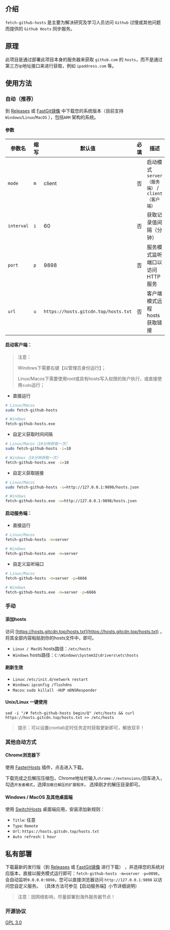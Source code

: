 ## 介绍

`fetch-github-hosts` 是主要为解决研究及学习人员访问 `Github` 过慢或其他问题而提供的 `Github Hosts` 同步服务。

## 原理

此项目是通过部署此项目本身的服务器来获取 `github.com` 的 `hosts`，而不是通过第三方ip地址接口来进行获取，例如 `ipaddress.com` 等。

## 使用方法

### 自动（推荐）

到 [Releases](https://github.com/Licoy/fetch-github-hosts/releases)
或 [FastGit镜像](https://hub.fastgit.xyz/Licoy/fetch-github-hosts/releases) 中下载您的系统版本（目前支持`Windows`/`Linux`/`MacOS`
），包括`ARM`
架构的系统。

#### 参数

| 参数名        | 缩写  | 默认值                                  | 必填  | 描述                                 |
|------------|-----|--------------------------------------|-----|------------------------------------|
| `mode`     | `m` | client                               | 否   | 启动模式 `server（服务端）` / `client（客户端）` |
| `interval` | `i` | 60                                   | 否   | 获取记录值间隔（分钟）                        |
| `port`     | `p` | 9898                                 | 否   | 服务模式监听端口以访问HTTP服务                  |
| `url`      | `u` | `https://hosts.gitcdn.top/hosts.txt` | 否   | 客户端模式远程hosts获取链接                   |

#### 启动客户端：

> 注意：
>
> Windows下需要右键【以管理员身份运行】；
>
> Linux/Macos下需要使用root或具有hosts写入权限的账户执行，或直接使用`sudo`运行；

- 直接运行

```bash
# Linux/Macos
sudo fetch-github-hosts

# Windows
fetch-github-hosts.exe
```

- 自定义获取时间间隔

```bash
# Linux/Macos（10分钟获取一次）
sudo fetch-github-hosts -i=10

# Windows（10分钟获取一次）
fetch-github-hosts.exe -i=10
```

- 自定义获取链接

```bash
# Linux/Macos
sudo fetch-github-hosts -u=http://127.0.0.1:9898/hosts.json

# Windows
fetch-github-hosts.exe -u=http://127.0.0.1:9898/hosts.json
```

#### 启动服务端：

- 直接运行

```bash
# Linux/Macos
fetch-github-hosts -m=server

# Windows
fetch-github-hosts.exe -m=server
```

- 自定义监听端口

```bash
# Linux/Macos
fetch-github-hosts -m=server -p=6666

# Windows
fetch-github-hosts.exe -m=server -p=6666
```

### 手动

#### 添加hosts

访问 [https://hosts.gitcdn.top/hosts.txt](https://hosts.gitcdn.top/hosts.txt) ，
将其全部内容粘贴到你的hosts文件中，即可。

- `Linux / MacOS` hosts路径：`/etc/hosts`
- `Windows` hosts路径：`C:\Windows\System32\drivers\etc\hosts`

#### 刷新生效

- `Linux`: `/etc/init.d/network restart`
- `Windows`: `ipconfig /flushdns`
- `Macos`: `sudo killall -HUP mDNSResponder`

#### Unix/Linux 一键使用

```shell
sed -i "/# fetch-github-hosts begin/Q" /etc/hosts && curl https://hosts.gitcdn.top/hosts.txt >> /etc/hosts
```

> 提示：可以设置crontab定时任务定时获取更新即可，解放双手！

### 其他自动方式

#### Chrome浏览器下

使用 [FasterHosts](https://github.com/gauseen/faster-hosts) 插件，点击进入下载。

下载完成之后解压压缩包，Chrome地址栏输入`chrome://extensions/`回车进入，勾选`开发者模式`，选择`加载已解压的扩展程序`，
选择刚才的解压目录即可。

#### Windows / MacOS 及其他桌面端

使用 [SwitchHosts](https://swh.app/) 桌面端应用，安装添加新规则：

- `Title`: 任意
- `Type`: `Remote`
- `Url`: `https://hosts.gitcdn.top/hosts.txt`
- `Auto refresh`: `1 hour`

## 私有部署

下载最新的发行版（到 [Releases](https://github.com/Licoy/fetch-github-hosts/releases)
或 [FastGit镜像](https://hub.fastgit.xyz/Licoy/fetch-github-hosts/releases) 进行下载）
，并选择您的系统对应版本，直接以服务模式运行即可：`fetch-github-hosts -m=server -p=9898`，会自动监听`0.0.0.0:9898`，您可以直接浏览器访问 `http://127.0.0.1:9898`
以访问您自定义服务。
（具体方法可参见【启动服务端】小节详细说明）

> 注意：因网络影响，尽量部署到海外服务器节点！

### 开源协议

[GPL 3.0](https://github.com/Licoy/fetch-github-hosts/blob/main/LICENSE)
